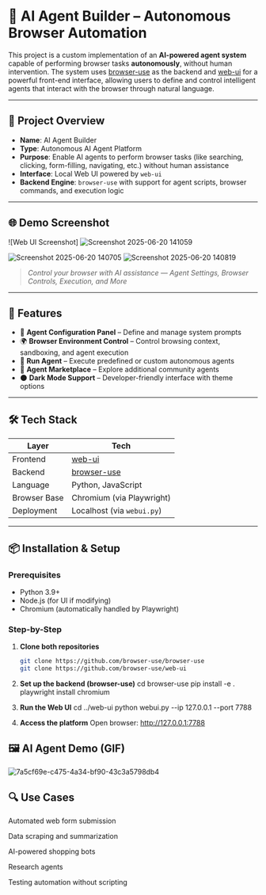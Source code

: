 # 🧠 AI Agent Builder – Autonomous Browser Automation

This project is a custom implementation of an **AI-powered agent system** capable of performing browser tasks **autonomously**, without human intervention. The system uses [browser-use](https://github.com/browser-use/browser-use) as the backend and [web-ui](https://github.com/browser-use/web-ui) for a powerful front-end interface, allowing users to define and control intelligent agents that interact with the browser through natural language.

---

## 🚀 Project Overview

- **Name**: AI Agent Builder
- **Type**: Autonomous AI Agent Platform
- **Purpose**: Enable AI agents to perform browser tasks (like searching, clicking, form-filling, navigating, etc.) without human assistance
- **Interface**: Local Web UI powered by `web-ui`
- **Backend Engine**: `browser-use` with support for agent scripts, browser commands, and execution logic

---

## 🌐 Demo Screenshot

![Web UI Screenshot]  ![Screenshot 2025-06-20 141059](https://github.com/user-attachments/assets/2987ae76-7950-425e-a48c-b5a0149d87f7)

![Screenshot 2025-06-20 140705](https://github.com/user-attachments/assets/005ca02a-153f-46b9-8384-2ce343562c62)
![Screenshot 2025-06-20 140819](https://github.com/user-attachments/assets/9c3ed042-ce3a-4798-8ae4-b33ce7bd0f06)

> *Control your browser with AI assistance — Agent Settings, Browser Controls, Execution, and More*

---

## 🧩 Features

- 🔧 **Agent Configuration Panel** – Define and manage system prompts
- 🌍 **Browser Environment Control** – Control browsing context, sandboxing, and agent execution
- 🤖 **Run Agent** – Execute predefined or custom autonomous agents
- 🛒 **Agent Marketplace** – Explore additional community agents
- 🌑 **Dark Mode Support** – Developer-friendly interface with theme options

---

## 🛠️ Tech Stack

| Layer         | Tech                      |
|--------------|---------------------------|
| Frontend     | [web-ui](https://github.com/browser-use/web-ui) |
| Backend      | [browser-use](https://github.com/browser-use/browser-use) |
| Language     | Python, JavaScript        |
| Browser Base | Chromium (via Playwright) |
| Deployment   | Localhost (via `webui.py`) |

---

## 📦 Installation & Setup

### Prerequisites

- Python 3.9+
- Node.js (for UI if modifying)
- Chromium (automatically handled by Playwright)

### Step-by-Step

1. **Clone both repositories**
   ```bash
   git clone https://github.com/browser-use/browser-use
   git clone https://github.com/browser-use/web-ui

2. **Set up the backend (browser-use)**
   cd browser-use
   pip install -e .
   playwright install chromium

3. **Run the Web UI**
   cd ../web-ui
   python webui.py --ip 127.0.0.1 --port 7788

4. **Access the platform**
   Open browser: http://127.0.0.1:7788

   
## 🖼️ AI Agent Demo (GIF)
   ![7a5cf69e-c475-4a34-bf90-43c3a5798db4](https://github.com/user-attachments/assets/02401aa2-595c-4112-a4da-b209a1386efa)


## 🔍 Use Cases
Automated web form submission

Data scraping and summarization

AI-powered shopping bots

Research agents

Testing automation without scripting


